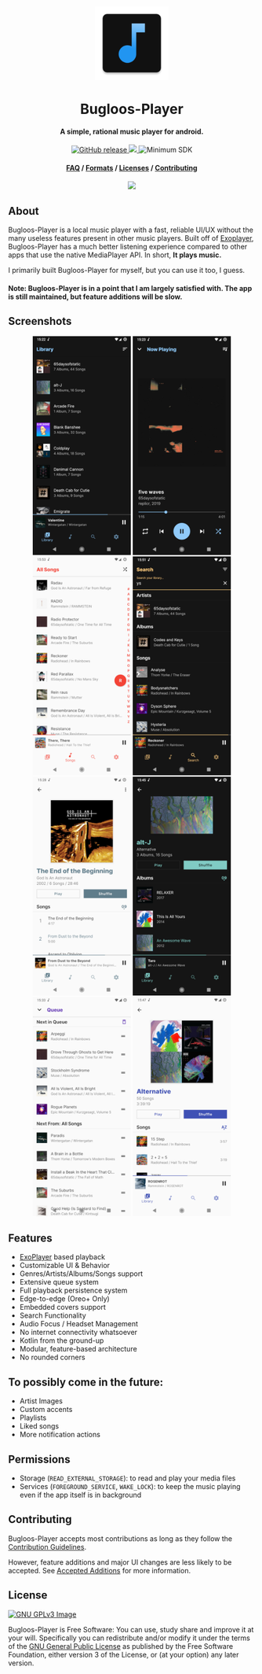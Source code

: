 <p align="center"><img src="fastlane/metadata/android/en-US/images/icon.png" width="150"></p>
<h1 align="center"><b>Bugloos-Player</b></h1>
<h4 align="center">A simple, rational music player for android.</h4>
<p align="center">
    <a href="https://github.com/hamidfathi1998/Bugloos-Player/releases/">
        <img alt="GitHub release" src="https://img.shields.io/static/v1?label=Tag&message=v1.4.0&color=0D5AF5">
    </a>
    <a href="https://www.gnu.org/licenses/gpl-3.0">
        <img src="https://img.shields.io/badge/License-GPL%20v3-blue.svg">
    </a>
    <img alt="Minimum SDK" src="https://img.shields.io/badge/API-21%2B-32B5ED">
</p>
<h4 align="center"><a href="/info/FAQ.md">FAQ</a> / <a href="/info/FORMATS.md">Formats</a> / <a href="/info/LICENSES.md">Licenses</a> / <a href="/.github/CONTRIBUTING.md">Contributing</a></h4>
<p align="center">
    <a href="https://f-droid.org/app/hfathi.Bugloos-Player"><img src="https://fdroid.gitlab.io/artwork/badge/get-it-on.png" width="170"></a>
</p>

## About

Bugloos-Player is a local music player with a fast, reliable UI/UX without the many useless features present in other music players. Built off of <a href="https://exoplayer.dev/">Exoplayer</a>, Bugloos-Player has a much better listening experience compared to other apps that use the native MediaPlayer API. In short, **It plays music.**

I primarily built Bugloos-Player for myself, but you can use it too, I guess.

#### Note: Bugloos-Player is in a point that I am largely satisfied with. The app is still maintained, but feature additions will be slow.

## Screenshots

<p align="center">
    <img src="fastlane/metadata/android/en-US/images/phoneScreenshots/shot0.png" width=200>
    <img src="fastlane/metadata/android/en-US/images/phoneScreenshots/shot1.png" width=200>
    <img src="fastlane/metadata/android/en-US/images/phoneScreenshots/shot2.png" width=200>
    <img src="fastlane/metadata/android/en-US/images/phoneScreenshots/shot3.png" width=200>
    <img src="fastlane/metadata/android/en-US/images/phoneScreenshots/shot4.png" width=200>
    <img src="fastlane/metadata/android/en-US/images/phoneScreenshots/shot5.png" width=200>
    <img src="fastlane/metadata/android/en-US/images/phoneScreenshots/shot6.png" width=200>
    <img src="fastlane/metadata/android/en-US/images/phoneScreenshots/shot7.png" width=200>
</p>

## Features

- [ExoPlayer](https://exoplayer.dev/) based playback
- Customizable UI & Behavior
- Genres/Artists/Albums/Songs support
- Extensive queue system
- Full playback persistence system
- Edge-to-edge (Oreo+ Only)
- Embedded covers support
- Search Functionality
- Audio Focus / Headset Management
- No internet connectivity whatsoever
- Kotlin from the ground-up
- Modular, feature-based architecture
- No rounded corners

## To possibly come in the future:

- Artist Images
- Custom accents
- Playlists
- Liked songs
- More notification actions

## Permissions

- Storage (`READ_EXTERNAL_STORAGE`): to read and play your media files
- Services (`FOREGROUND_SERVICE`, `WAKE_LOCK`): to keep the music playing even if the app itself is in background

## Contributing

Bugloos-Player accepts most contributions as long as they follow the [Contribution Guidelines](/.github/CONTRIBUTING.md).

However, feature additions and major UI changes are less likely to be accepted. See [Accepted Additions](/info/ADDITIONS.md) for more information.

## License

[![GNU GPLv3 Image](https://www.gnu.org/graphics/gplv3-127x51.png)](http://www.gnu.org/licenses/gpl-3.0.en.html)

Bugloos-Player is Free Software: You can use, study share and improve it at your
will. Specifically you can redistribute and/or modify it under the terms of the
[GNU General Public License](https://www.gnu.org/licenses/gpl.html) as
published by the Free Software Foundation, either version 3 of the License, or
(at your option) any later version.

